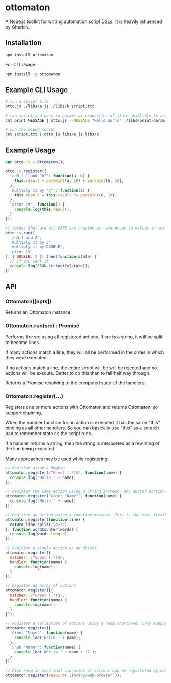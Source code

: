 # ottomaton

A Node.js toolkit for writing automation script DSLs. It is heavily influenced by Gherkin.

## Installation

```bash
npm install ottomaton
```

For CLI Usage:

```bash
npm install -g ottomaton
```

## Example CLI Usage

```bash
# run a script file
otto.js ./libs/a.js ./libs/b script.txt

# run script and pass in params as properties of state available to actions
cat print MESSAGE | otto.js --MESSAGE "Hello World" ./libs/print-param.js

# run the piped script
cat script.txt | otto.js libs/a.js libs/b

```

## Example Usage

```js
var otto.js = Ottomaton();

otto.js.register({
  'add "a" and "b"': function(a, b) {
    this.result = parseInt(a, 10) + parseInt(b, 10);
  },
  'multiply it by "c"': function(c) {
    this.result = this.result *= parseInt(c, 10);
  },
  'print it': function() {
    console.log(this.result);
  }
});

// Values that are all CAPS are treated as references to values in the state
otto.js.run([
  'add 1 and 2',
  'multiply it by 3',
  'multiply it by DOUBLE',
  'print it'
], { DOUBLE: 2 }).then(function(state) {
  // if you want it
  console.log(JSON.stringify(state));
});
```

## API

### Ottomaton([opts])

Returns an Ottomaton instance.

### Ottomaton.run(src) : Promise

Performs the src using all registered actions. If src is a string, it will be split to become lines.

If many actions match a line, they will all be performed in the order in which they were executed.

If no actions match a line, the entire script will be  will be rejected and no actions will be execute. Better to do this than to fail half way through.

Returns a Promise resolving to the computed state of the handlers.

### Ottomaton.register(...)

Registers one or more actions with Ottomaton and returns Ottomaton, so support chaining.

When the handler function for an action is executed it has the same "this" binding as all other handlers. So you can basically use "this" as a scratch pad to remember state as the script runs.

If a handler returns a string, then the string is interpreted as a rewriting of the line being executed.

Many approaches may be used while registering:

```js
// Register using a RegExp
ottomaton.register(/^Greet (.*)$/, function(name) {
  console.log('Hello ' + name);
});

// Register the same action using a String instead. Any quoted portions are treated as Params 
ottomaton.register('Greet "Name"', function(name) {
  console.log('Hello ' + name);
});

// Register an action using a function matcher. This is the most flexible approach
ottomaton.register(function(line) {
  return line.split(/\s+/g);
}, function wordCounter(words) {
  console.log(words.length);
});

// Register a single action as an object
ottomaton.register({
  matcher: /^Greet (.*)$/,
  handler: function(name) {
    console.log(name);
  }
});

// Register an array of actions
ottomaton.register([{
  matcher: /^Greet (.*)$/,
  handler: function(name) {
    console.log(name);
  }
}]);

// Register a collection of actions using a hash shorthand. Only supports string matchers
ottomaton.register({
  'Greet "Name"': function(name) {
    console.log('Hello ' + name); 
  },
  'Snub "Name"': function(name) {
    console.log('Who is ' + name + '?');
  }
});

// Also keep in mind that libraries of actions can be registered by doing:
ottomaton.register(require('library/web-browser'));
```
```


